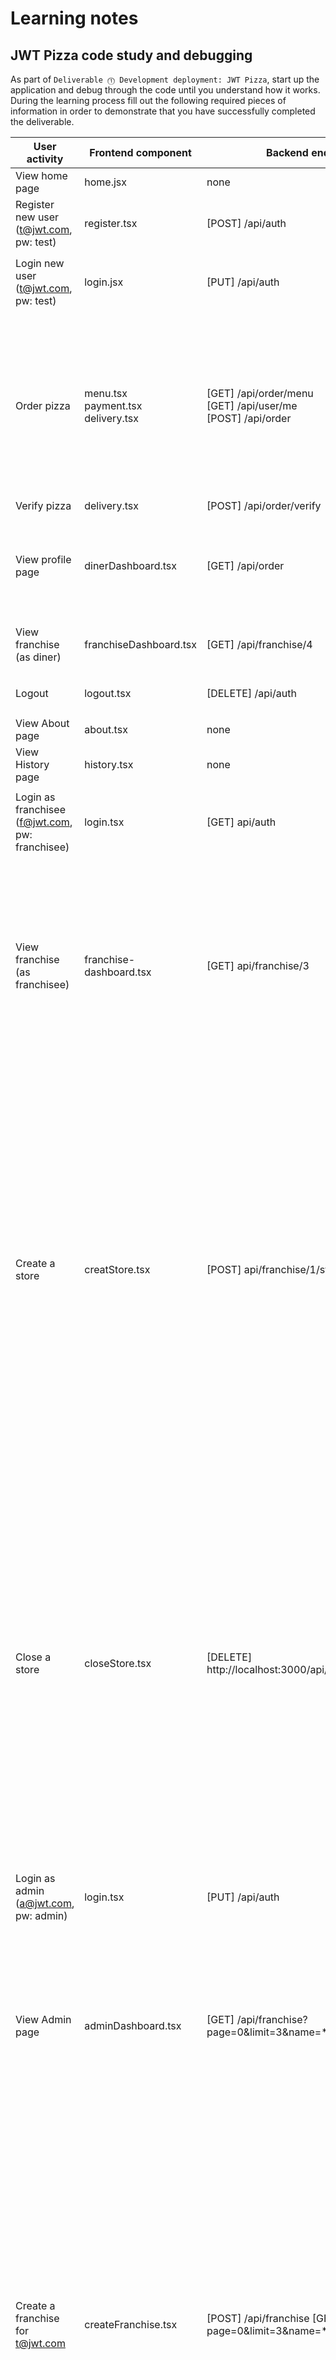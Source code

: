 # Learning notes

## JWT Pizza code study and debugging

As part of `Deliverable ⓵ Development deployment: JWT Pizza`, start up the application and debug through the code until you understand how it works. During the learning process fill out the following required pieces of information in order to demonstrate that you have successfully completed the deliverable.

| User activity                                       | Frontend component | Backend endpoints | Database SQL |
| --------------------------------------------------- | ------------------ | ----------------- | ------------ |
| View home page                                      |    home.jsx |   none |  none            |
| Register new user<br/>(t@jwt.com, pw: test)         | register.tsx |  [POST] /api/auth|`INSERT INTO user (name, email, password) VALUES (?, ?, ?)`<br/> `INSERT INTO userRole (userId, role, objectId) VALUES (?, ?, ?)`              |
| Login new user<br/>(t@jwt.com, pw: test)            |  login.jsx |   [PUT] /api/auth |  `SELECT * FROM user WHERE email=? 'email' <br/> SELECT * FROM userRole WHERE userId=? 'user.id'` <br/> `INSERT INTO auth (token, userId) VALUES (?, ?) ON DUPLICATE KEY UPDATE token=token`|
| Order pizza                                         |   menu.tsx <br/> payment.tsx <br/> delivery.tsx| [GET] /api/order/menu <br/>[GET] /api/user/me <br/> [POST] /api/order |    `SELECT userId FROM auth WHERE token=? <br/>  SELECT * FROM menu`   <br/> `SELECT userId FROM auth WHERE token=?` <br/> `SELECT id, name FROM franchise WHERE name LIKE ? LIMIT ${limit + 1} OFFSET ${offset}, [nameFilter]` <br/> `SELECT id, name FROM store WHERE franchiseId=?, [franchise.id]`<br/> `SELECT userId FROM auth WHERE token=?, [token]` <br/> `SELECT userId FROM auth WHERE token=?, [token]` <br/> `INSERT INTO dinerOrder (dinerId, franchiseId, storeId, date) VALUES (?, ?, ?, now())` <br/> `SELECT id FROM ${table} WHERE ${key}=?, [value]` <br/> |
| Verify pizza                                        |   delivery.tsx | [POST] /api/order/verify |  None            |
| View profile page                                   | dinerDashboard.tsx |  [GET] /api/order                 | `SELECT userId FROM auth WHERE token=? Token` <br/>  `SELECT id, franchiseId, storeId, date FROM dinerOrder WHERE dinerId=? LIMIT ${offset},${config.db.listPerPage}, [user.id]` <br/>   `SELECT id, menuId, description, price FROM orderItem WHERE orderId=?, [order.id]` <br/>       |
| View franchise<br/>(as diner)                       | franchiseDashboard.tsx| [GET] /api/franchise/4| `SELECT userId FROM auth WHERE token=?, [token]` <br/>  `SELECT objectId FROM userRole WHERE role='franchisee' AND userId=?, [userId]` <br/>          |
| Logout                                              |  logout.tsx | [DELETE] /api/auth | `SELECT userId FROM auth WHERE token=?, [token]` <br/> `DELETE FROM auth WHERE token=?, [token] `          |
| View About page                                     |  about.tsx |  none |  none |
| View History page                                   |  history.tsx |  none | none  |
| Login as franchisee<br/>(f@jwt.com, pw: franchisee) | login.tsx | [GET] api/auth  |  `SELECT * FROM user WHERE email=?, [email]`  <br/> `SELECT * FROM userRole WHERE userId=?, [user.id]` <br/> `INSERT INTO auth (token, userId) VALUES (?, ?) ON DUPLICATE KEY UPDATE token=token, [token, userId]  `          |
| View franchise<br/>(as franchisee)                  |  franchise-dashboard.tsx | [GET] api/franchise/3 | `SELECT userId FROM auth WHERE token=?, [token]` <br/>  `SELECT objectId FROM userRole WHERE role='franchisee' AND userId=?, [userId]` <br/> `SELECT id, name FROM franchise WHERE id in (${franchiseIds.join(',')})` <br/> `SELECT u.id, u.name, u.email FROM userRole AS ur JOIN user AS u ON u.id=ur.userId WHERE ur.objectId=? AND ur.role='franchisee', [franchise.id]`  <br/> `SELECT s.id, s.name, COALESCE(SUM(oi.price), 0) AS totalRevenue FROM dinerOrder AS do JOIN orderItem AS oi ON do.id=oi.orderId RIGHT JOIN store AS s ON s.id=do.storeId WHERE s.franchiseId=? GROUP BY s.id, [franchise.id]`       |
| Create a store                                      | creatStore.tsx | [POST] api/franchise/1/store | `SELECT userId FROM auth WHERE token=?, [token]`   <br/>  `SELECT u.id, u.name, u.email FROM userRole AS ur JOIN user AS u ON u.id=ur.userId WHERE ur.objectId=? AND ur.role='franchisee', [franchise.id]`  <br/>  `SELECT s.id, s.name, COALESCE(SUM(oi.price), 0) AS totalRevenue FROM dinerOrder AS do JOIN orderItem AS oi ON do.id=oi.orderId RIGHT JOIN store AS s ON s.id=do.storeId WHERE s.franchiseId=? GROUP BY s.id, [franchise.id]` <br/> `INSERT INTO store (franchiseId, name) VALUES (?, ?), [franchiseId, store.name]` <br/> `SELECT userId FROM auth WHERE token=?, [token]`  <br/>  `SELECT objectId FROM userRole WHERE role='franchisee' AND userId=?, [userId]`  <br/>  `SELECT id, name FROM franchise WHERE id in (${franchiseIds.join(',')})` <br/>  `SELECT u.id, u.name, u.email FROM userRole AS ur JOIN user AS u ON u.id=ur.userId WHERE ur.objectId=? AND ur.role='franchisee', [franchise.id]` <br/>  `SELECT s.id, s.name, COALESCE(SUM(oi.price), 0) AS totalRevenue FROM dinerOrder AS do JOIN orderItem AS oi ON do.id=oi.orderId RIGHT JOIN store AS s ON s.id=do.storeId WHERE s.franchiseId=? GROUP BY s.id, [franchise.id]` <br/> |
| Close a store                                       | closeStore.tsx |  [DELETE] http://localhost:3000/api/franchise/1/store/2 | `SELECT userId FROM auth WHERE token=?, [token]` <br/> `SELECT u.id, u.name, u.email FROM userRole AS ur JOIN user AS u ON u.id=ur.userId WHERE ur.objectId=? AND ur.role='franchisee', [franchise.id]`<br/>  `SELECT s.id, s.name, COALESCE(SUM(oi.price), 0) AS totalRevenue FROM dinerOrder AS do JOIN orderItem AS oi ON do.id=oi.orderId RIGHT JOIN store AS s ON s.id=do.storeId WHERE s.franchiseId=? GROUP BY s.id, [franchise.id]` <br/>  `DELETE FROM store WHERE franchiseId=? AND id=?, [franchiseId, storeId]`  <br/>  `SELECT userId FROM auth WHERE token=?, [token]` <br/>  `SELECT objectId FROM userRole WHERE role='franchisee' AND userId=?, [userId]`  <br/>  `SELECT id, name FROM franchise WHERE id in (${franchiseIds.join(',')})` <br/>  `SELECT u.id, u.name, u.email FROM userRole AS ur JOIN user AS u ON u.id=ur.userId WHERE ur.objectId=? AND ur.role='franchisee', [franchise.id]` <br/>    `SELECT s.id, s.name, COALESCE(SUM(oi.price), 0) AS totalRevenue FROM dinerOrder AS do JOIN orderItem AS oi ON do.id=oi.orderId RIGHT JOIN store AS s ON s.id=do.storeId WHERE s.franchiseId=? GROUP BY s.id, [franchise.id]` <br/>    |
| Login as admin<br/>(a@jwt.com, pw: admin)           | login.tsx |  [PUT]  /api/auth  | `SELECT * FROM user WHERE email=?, [email]` <br/>   `SELECT * FROM userRole WHERE userId=?, [user.id]` <br/> `INSERT INTO auth (token, userId) VALUES (?, ?) ON DUPLICATE KEY UPDATE token=token, [token, userId]` <br/>            |
| View Admin page                                     | adminDashboard.tsx | [GET] /api/franchise?page=0&limit=3&name=* | `SELECT userId FROM auth WHERE token=?, [token]`  <br/> `SELECT id, name FROM franchise WHERE name LIKE ? LIMIT ${limit + 1} OFFSET ${offset}, [nameFilter]`   <br/>  `SELECT u.id, u.name, u.email FROM userRole AS ur JOIN user AS u ON u.id=ur.userId WHERE ur.objectId=? AND ur.role='franchisee', [franchise.id]` <br/>  `SELECT s.id, s.name, COALESCE(SUM(oi.price), 0) AS totalRevenue FROM dinerOrder AS do JOIN orderItem AS oi ON do.id=oi.orderId RIGHT JOIN store AS s ON s.id=do.storeId WHERE s.franchiseId=? GROUP BY s.id, [franchise.id]` <br/>      |
| Create a franchise for t@jwt.com                    | createFranchise.tsx | [POST] /api/franchise  [GET] api/franchise?page=0&limit=3&name=* | `SELECT userId FROM auth WHERE token=?, [token] <br/>  SELECT id, name FROM user WHERE email=?, [admin.email] <br/> INSERT INTO franchise (name) VALUES (?), [franchise.name]` <br/>    `INSERT INTO userRole (userId, role, objectId) VALUES (?, ?, ?), [admin.id, Role.Franchisee, franchise.id]` <br/> `SELECT userId FROM auth WHERE token=?, [token]` <br/>   `SELECT id, name FROM franchise WHERE name LIKE ? LIMIT ${limit + 1} OFFSET ${offset}, [nameFilter]` <br/>  `SELECT u.id, u.name, u.email FROM userRole AS ur JOIN user AS u ON u.id=ur.userId WHERE ur.objectId=? AND ur.role='franchisee', [franchise.id]` <br/> `SELECT s.id, s.name, COALESCE(SUM(oi.price), 0) AS totalRevenue FROM dinerOrder AS do JOIN orderItem AS oi ON do.id=oi.orderId RIGHT JOIN store AS s ON s.id=do.storeId WHERE s.franchiseId=? GROUP BY s.id, [franchise.id]` <br/>  `SELECT u.id, u.name, u.email FROM userRole AS ur JOIN user AS u ON u.id=ur.userId WHERE ur.objectId=? AND ur.role='franchisee', [franchise.id] `<br/> `SELECT s.id, s.name, COALESCE(SUM(oi.price), 0) AS totalRevenue FROM dinerOrder AS do JOIN orderItem AS oi ON do.id=oi.orderId RIGHT JOIN store AS s ON s.id=do.storeId WHERE s.franchiseId=? GROUP BY s.id, [franchise.id]` <br/>  |
| Close the franchise for t@jwt.com                   |  closeFranchise.tsx |  [DELETE] api/franchise/2 | `SELECT userId FROM auth WHERE token=?, [token]` <br/>  `DELETE FROM store WHERE franchiseId=?, [franchiseId]` <br/> `DELETE FROM userRole WHERE objectId=?, [franchiseId]`  <br/> `DELETE FROM franchise WHERE id=?, [franchiseId] `<br/> `SELECT userId FROM auth WHERE token=?, [token]` <br/>  `SELECT id, name FROM franchise WHERE name LIKE ? LIMIT ${limit + 1} OFFSET ${offset}, [nameFilter]` <br/>    `SELECT u.id, u.name, u.email FROM userRole AS ur JOIN user AS u ON u.id=ur.userId WHERE ur.objectId=? AND ur.role='franchisee', [franchise.id]` <br/>   `SELECT s.id, s.name, COALESCE(SUM(oi.price), 0) AS totalRevenue FROM dinerOrder AS do JOIN orderItem AS oi ON do.id=oi.orderId RIGHT JOIN store AS s ON s.id=do.storeId WHERE s.franchiseId=? GROUP BY s.id, [franchise.id]` <br/>    |

